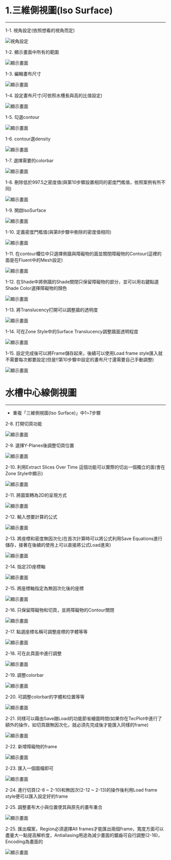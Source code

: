 # 1.三維側視圖(Iso Surface)
---
1-1. 視角設定(依照想看的視角而定)

![視角設定](/docs/images/1.將視角設定為XZ方向.png)

1-2. 顯示畫面中所有的範圍

![顯示畫面](/docs/images/2.顯示畫面中所有的範圍.png)

1-3. 編輯畫布尺寸

![顯示畫面](/docs/images/9.編輯畫布尺寸.png)

1-4. 設定畫布尺寸(可依照水槽長與高的比值設定)

![顯示畫面](/docs/images/10.設定畫布尺寸(可依照水槽長與高的比值設定).png)

1-5. 勾選contour

![顯示畫面](/docs/images/3.勾選contour.png)

1-6. contour選density

![顯示畫面](/docs/images/4.contour選density.png)

1-7. 選擇需要的colorbar

![顯示畫面](/docs/images/5.選擇需要的colorBar.png)

1-8. 刪除低於997.5之密度值(與第10步驟設置相同的密度門檻值，依照案例有所不同)

![顯示畫面](/docs/images/6.刪除低於997.5之密度值.png)

1-9. 開啟IsoSurface

![顯示畫面](/docs/images/7.開啟IsoSurface.png)

1-10. 定義密度門檻值(與第8步驟中刪除的密度值相同)

![顯示畫面](/docs/images/8.定義密度門檻值(需與4相同).png)

1-11. 在contour欄位中只選擇側牆與障礙物的面並關閉障礙物的Contour(這裡的面是在Fluent中的Mesh設定)

![顯示畫面](/docs/images/11.在contour欄位中只選擇側牆與障礙物的面並關閉障礙物的Contour(這裡的面是在Fluent中的Mesh設定).png)

1-12. 在Shade中將側牆的Shade關閉只保留障礙物的部分，並可以用右鍵點選Shade Color選擇障礙物的顏色

![顯示畫面](/docs/images/12.png)

1-13. 將Translucency打開可以調整牆的透明度

![顯示畫面](/docs/images/13.將Translucency打開可以調整牆的透明度.png)

1-14. 可在Zone Style中的Surface Translucency調整牆面透明程度

![顯示畫面](/docs/images/14.可在Zone-Style中的Surface-Translucency調整牆面透明程度.png)

1-15. 設定完成後可以將Frame儲存起來，後續可以使用Load frame style匯入就不需要每次都要設定(但是!!第10步驟中設定的畫布尺寸還需要自己手動調整)

![顯示畫面](/docs/images/15.png)

# 水槽中心線側視圖
---
- 重複「三維側視圖(Iso Surface)」中1~7步驟

2-8. 打開切頁功能

![顯示畫面](/docs/images/2-6.打開切頁功能.png)

2-9. 選擇Y-Planes後調整切頁位置

![顯示畫面](/docs/images/2-7.選擇Y-Planes後調整切頁位置.png)

2-10. 利用Extract Slices Over Time 這個功能可以實際的切出一個獨立的面(會在Zone Style中顯示)

![顯示畫面](/docs/images/2-8.png)

2-11. 將圖案轉為2D的呈現方式

![顯示畫面](/docs/images/2-9.將圖案轉為2D的呈現方式.png)

2-12. 輸入想要計算的公式

![顯示畫面](/docs/images/2-10.輸入想要計算的公式.png)

2-13. 將座標和密度無因次化(在首次計算時可以將公式利用Save Equations進行儲存，接著在後續的使用上可以直接將公式Load進來)

![顯示畫面](/docs/images/2-11.png)

2-14. 指定2D座標軸

![顯示畫面](/docs/images/2-12.指定2D座標軸.png)

2-15. 將座標軸指定為無因次化後的座標

![顯示畫面](/docs/images/2-13.將座標軸指定為無因次化後的座標.png)

2-16. 只保留障礙物和切頁，並將障礙物的Contour關閉

![顯示畫面](/docs/images/2-14.只保留障礙物和切頁並將障礙物的Contour關閉.png)

2-17. 點選座標名稱可調整座標的字體等等

![顯示畫面](/docs/images/2-15.點選座標軸可調整座標的字體等等.png)

2-18. 可在此頁面中進行調整

![顯示畫面](/docs/images/2-16.可在此頁面中進行調整.png)

2-19. 調整colorbar

![顯示畫面](/docs/images/2-16-1.調整colorbar.png)

2-20. 可調整colorbar的字體和位置等等

![顯示畫面](/docs/images/2-16-2.可調整colorbar的字體和位置等等.png)

2-21. 同樣可以藉由Save跟Load的功能節省繪圖時間(如果你在TecPlot中進行了額外的操作，如切頁跟無因次化，就必須先完成後才能匯入同樣的frame)

![顯示畫面](/docs/images/2-17.png)

2-22. 新增障礙物的frame

![顯示畫面](/docs/images/2-18.新增障礙物的frame.png)

2-23. 匯入一個圖檔即可

![顯示畫面](/docs/images/2-20.匯入一個圖檔即可.png)

2-24. 進行切頁(2-8 ~ 2-10)和無因次(2-12 ~ 2-13)的操作後利用Load frame style便可以匯入設定好的frame

2-25. 調整畫布大小與位置使其與原先的畫布重合

![顯示畫面](/docs/images/2-19.調整畫布大小與位置使其與原先的畫布重合.png)

2-25. 匯出檔案，Region必須選擇All frames才能匯出兩個frame，寬度方面可以盡量大一點提高解析度，Antialiasing用途為減少畫面的鋸齒可自行調整(2-16)，Encoding為畫面的

![顯示畫面](/docs/images/2-21.匯出檔案.png)
